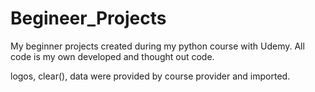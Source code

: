 # Begineer_Projects

My beginner projects created during my python course with Udemy.
All code is my own developed and thought out code.

logos, clear(), data were provided by course provider and imported.
